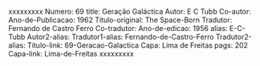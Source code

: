 xxxxxxxxx
Numero: 69
title: Geração Galáctica
Autor: E C Tubb
Co-autor: 
Ano-de-Publicacao: 1962
Titulo-original: The Space-Born
Tradutor: Fernando de Castro Ferro
Co-tradutor: 
Ano-de-edicao: 1956
alias: E-C-Tubb
Autor2-alias: 
Tradutor1-alias: Fernando-de-Castro-Ferro
Tradutor2-alias: 
Titulo-link: 69-Geracao-Galactica
Capa: Lima de Freitas
pags: 202
Capa-link: Lima-de-Freitas
xxxxxxxxx